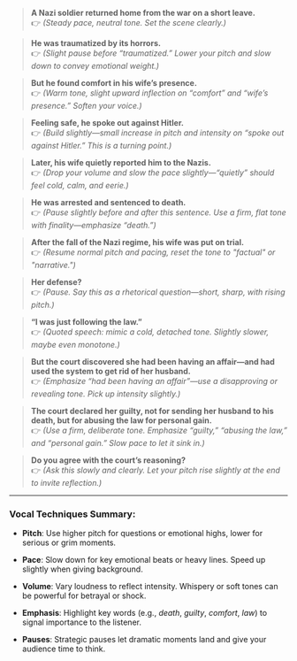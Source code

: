 > **A Nazi soldier returned home from the war on a short leave.**  
> 👉 _(Steady pace, neutral tone. Set the scene clearly.)_

> **He was traumatized by its horrors.**  
> 👉 _(Slight pause before “traumatized.” Lower your pitch and slow down to convey emotional weight.)_

> **But he found comfort in his wife’s presence.**  
> 👉 _(Warm tone, slight upward inflection on “comfort” and “wife’s presence.” Soften your voice.)_

> **Feeling safe, he spoke out against Hitler.**  
> 👉 _(Build slightly—small increase in pitch and intensity on “spoke out against Hitler.” This is a turning point.)_

> **Later, his wife quietly reported him to the Nazis.**  
> 👉 _(Drop your volume and slow the pace slightly—“quietly” should feel cold, calm, and eerie.)_

> **He was arrested and sentenced to death.**  
> 👉 _(Pause slightly before and after this sentence. Use a firm, flat tone with finality—emphasize “death.”)_

> **After the fall of the Nazi regime, his wife was put on trial.**  
> 👉 _(Resume normal pitch and pacing, reset the tone to "factual" or "narrative.")_

> **Her defense?**  
> 👉 _(Pause. Say this as a rhetorical question—short, sharp, with rising pitch.)_

> **“I was just following the law.”**  
> 👉 _(Quoted speech: mimic a cold, detached tone. Slightly slower, maybe even monotone.)_

> **But the court discovered she had been having an affair—and had used the system to get rid of her husband.**  
> 👉 _(Emphasize “had been having an affair”—use a disapproving or revealing tone. Pick up intensity slightly.)_

> **The court declared her guilty, not for sending her husband to his death, but for abusing the law for personal gain.**  
> 👉 _(Use a firm, deliberate tone. Emphasize “guilty,” “abusing the law,” and “personal gain.” Slow pace to let it sink in.)_

> **Do you agree with the court’s reasoning?**  
> 👉 _(Ask this slowly and clearly. Let your pitch rise slightly at the end to invite reflection.)_

---

### Vocal Techniques Summary:

- **Pitch**: Use higher pitch for questions or emotional highs, lower for serious or grim moments.
    
- **Pace**: Slow down for key emotional beats or heavy lines. Speed up slightly when giving background.
    
- **Volume**: Vary loudness to reflect intensity. Whispery or soft tones can be powerful for betrayal or shock.
    
- **Emphasis**: Highlight key words (e.g., _death_, _guilty_, _comfort_, _law_) to signal importance to the listener.
    
- **Pauses**: Strategic pauses let dramatic moments land and give your audience time to think.